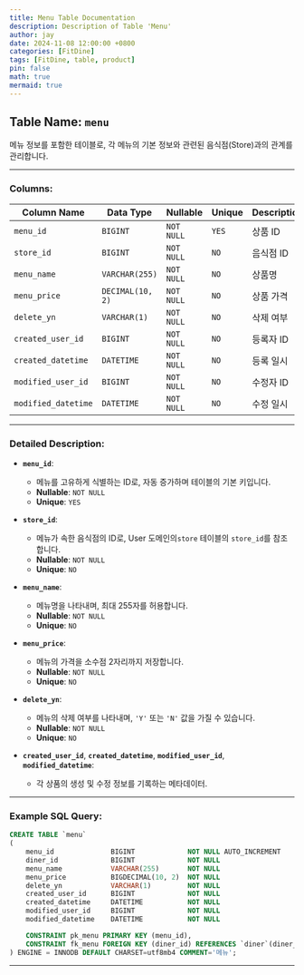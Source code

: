 ```yaml
---
title: Menu Table Documentation
description: Description of Table 'Menu'
author: jay
date: 2024-11-08 12:00:00 +0800
categories: [FitDine]
tags: [FitDine, table, product]
pin: false
math: true
mermaid: true
---
```



## Table Name: `menu`

메뉴 정보를 포함한 테이블로, 각 메뉴의 기본 정보와 관련된 음식점(Store)과의 관계를 관리합니다.

---

### Columns:

| **Column Name**     | **Data Type**    | **Nullable** | **Unique** | **Description** |
|---------------------|------------------|--------------|------------|-----------------|
| `menu_id`           | `BIGINT`         | `NOT NULL`   | `YES`      | 상품 ID           |
| `store_id`          | `BIGINT`         | `NOT NULL`   | `NO`       | 음식점 ID          |
| `menu_name`         | `VARCHAR(255)`   | `NOT NULL`   | `NO`       | 상품명             |
| `menu_price`        | `DECIMAL(10, 2)` | `NOT NULL`   | `NO`       | 상품 가격           |
| `delete_yn`         | `VARCHAR(1)`     | `NOT NULL`   | `NO`       | 삭제 여부           |
| `created_user_id`   | `BIGINT`         | `NOT NULL`   | `NO`       | 등록자 ID          |
| `created_datetime`  | `DATETIME`       | `NOT NULL`   | `NO`       | 등록 일시           |
| `modified_user_id`  | `BIGINT`         | `NOT NULL`   | `NO`       | 수정자 ID          |
| `modified_datetime` | `DATETIME`       | `NOT NULL`   | `NO`       | 수정 일시           |

---

### Detailed Description:

- **`menu_id`**:
  - 메뉴를 고유하게 식별하는 ID로, 자동 증가하며 테이블의 기본 키입니다.
  - **Nullable**: `NOT NULL`
  - **Unique**: `YES`

- **`store_id`**:
  - 메뉴가 속한 음식점의 ID로, User 도메인의`store` 테이블의 `store_id`를 참조합니다.
  - **Nullable**: `NOT NULL`
  - **Unique**: `NO`

- **`menu_name`**:
  - 메뉴명을 나타내며, 최대 255자를 허용합니다.
  - **Nullable**: `NOT NULL`
  - **Unique**: `NO`

- **`menu_price`**:
  - 메뉴의 가격을 소수점 2자리까지 저장합니다.
  - **Nullable**: `NOT NULL`
  - **Unique**: `NO`

- **`delete_yn`**:
  - 메뉴의 삭제 여부를 나타내며, `'Y'` 또는 `'N'` 값을 가질 수 있습니다.
  - **Nullable**: `NOT NULL`
  - **Unique**: `NO`

- **`created_user_id`**, **`created_datetime`**, **`modified_user_id`**, **`modified_datetime`**:
  - 각 상품의 생성 및 수정 정보를 기록하는 메타데이터.

---

### Example SQL Query:

```sql
CREATE TABLE `menu`
(
    menu_id           	 BIGINT             NOT NULL AUTO_INCREMENT    COMMENT '메뉴 ID',
    diner_id             BIGINT             NOT NULL                   COMMENT '음식점 ID',
    menu_name            VARCHAR(255)       NOT NULL                   COMMENT '메뉴명',
    menu_price  	     BIGDECIMAL(10, 2)  NOT NULL                   COMMENT  '메뉴 가격',
    delete_yn            VARCHAR(1)         NOT NULL                   COMMENT '삭제 여부',
    created_user_id      BIGINT             NOT NULL                   COMMENT '등록자 ID',
    created_datetime     DATETIME           NOT NULL                   COMMENT '등록 일시',
    modified_user_id     BIGINT             NOT NULL                   COMMENT '수정자 ID',
    modified_datetime    DATETIME           NOT NULL                   COMMENT '수정 일시',

    CONSTRAINT pk_menu PRIMARY KEY (menu_id),
    CONSTRAINT fk_menu FOREIGN KEY (diner_id) REFERENCES `diner`(diner_id)
) ENGINE = INNODB DEFAULT CHARSET=utf8mb4 COMMENT='메뉴';
```

---



